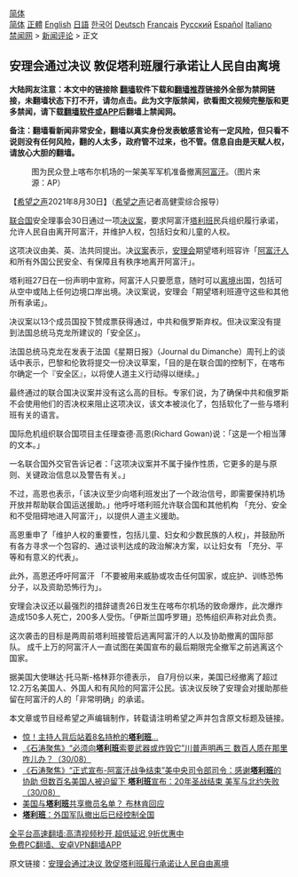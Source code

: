  <!-- 面包屑导航 --> <div class="breadcrumb"><!-- GTranslate: https://gtranslate.io/ -->  <div class="switcher notranslate">  <div class="selected">  <a href="#" onclick="return false;"> 简体</a>  </div>  <div class="option">  <a href="https://www.bannedbook.org" onclick="doGTranslate('zh-CN|zh-CN');jQuery('div.switcher div.selected a').html(jQuery(this).html());return false;" title="简体中文" class="nturl selected"> 简体</a>  <a href="https://www.bannedbook.org/zh-tw/" onclick="doGTranslate('zh-CN|zh-TW');jQuery('div.switcher div.selected a').html(jQuery(this).html());return false;" title="繁體中文" class="nturl"> 正體</a>  <a href="https://www.bannedbook.org/en/" onclick="doGTranslate('zh-CN|en');jQuery('div.switcher div.selected a').html(jQuery(this).html());return false;" title="English" class="nturl"> English</a>  <a href="https://www.bannedbook.org/ja/" onclick="doGTranslate('zh-CN|ja');jQuery('div.switcher div.selected a').html(jQuery(this).html());return false;" title="日本語" class="nturl"> 日語</a>  <a href="https://www.bannedbook.org/ko/" onclick="doGTranslate('zh-CN|ko');jQuery('div.switcher div.selected a').html(jQuery(this).html());return false;" title="한국어" class="nturl"> 한국어</a>  <a href="https://www.bannedbook.org/de/" onclick="doGTranslate('zh-CN|de');jQuery('div.switcher div.selected a').html(jQuery(this).html());return false;" title="Deutsch" class="nturl"> Deutsch</a>  <a href="https://www.bannedbook.org/fr/" onclick="doGTranslate('zh-CN|fr');jQuery('div.switcher div.selected a').html(jQuery(this).html());return false;" title="Français" class="nturl"> Français</a>  <a href="https://www.bannedbook.org/ru/" onclick="doGTranslate('zh-CN|ru');jQuery('div.switcher div.selected a').html(jQuery(this).html());return false;" title="Русский" class="nturl"> Русский</a>  <a href="https://www.bannedbook.org/es/" onclick="doGTranslate('zh-CN|es');jQuery('div.switcher div.selected a').html(jQuery(this).html());return false;" title="Español" class="nturl"> Español</a>  <a href="https://www.bannedbook.org/it/" onclick="doGTranslate('zh-CN|it');jQuery('div.switcher div.selected a').html(jQuery(this).html());return false;" title="Italiano" class="nturl"> Italiano</a>  </div>  </div>      <div class='breadcrumb-sub'><!-- Breadcrumb NavXT 6.3.0 --> <a href="https://www.bannedbook.org/" class="home">禁闻网</a> &gt; <a href="https://www.bannedbook.org/bnews/comments/" class="category">新闻评论</a> &gt; 正文</div></div><h2>安理会通过决议 敦促塔利班履行承诺让人民自由离境</h2> <p class="notice"><b>大陆网友注意：本文中的链接除 <a href="https://github.com/bannedbook/fanqiang" >翻墙</a>软件下载和<a href="https://github.com/killgcd/justmysocks/blob/master/README.md">翻墙推荐</a>链接外全部为禁网链接，未翻墙状态下打不开，请勿点击。此为文字版禁闻，欲看图文视频完整版和更多禁闻，请下载<a href="https://github.com/bannedbook/fanqiang">翻墙软件或APP</a>后翻墙上禁闻网。</p><p>备注：翻墙看新闻非常安全，翻墙以真实身份发表敏感言论有一定风险，但只看不说则没有任何风险，翻的人太多，政府管不过来，也不管。信息自由是天赋人权，请放心大胆的翻墙。</b></p>  <div class="entry"> <figure> <p><figcaption>图为民众登上喀布尔机场的一架美军军机准备撤离<a href="https://www.bannedbook.org/bnews/tag/%e9%98%bf%e5%af%8c%e6%b1%97/" class="st_tag internal_tag" rel="tag" title="标签 阿富汗 下的日志">阿富汗</a>。（图片来源：AP）</figcaption></figure> <p>【<span class='wp_keywordlink_affiliate'><a href="https://www.soundofhope.org" title="希望之声" target="_blank">希望之声</a></span>2021年8月30日】（<a href="https://www.bannedbook.org/bnews/tag/%e5%b8%8c%e6%9c%9b%e4%b9%8b%e5%a3%b0/" class="st_tag internal_tag" rel="tag" title="标签 希望之声 下的日志">希望之声</a>记者高健雯综合报导）</p> <p><a href="https://www.bannedbook.org/bnews/tag/%e8%81%94%e5%90%88%e5%9b%bd/" class="st_tag internal_tag" rel="tag" title="标签 联合国 下的日志">联合国</a>安全理事会30日通过一项<a href="https://www.bannedbook.org/bnews/tag/%E5%86%B3%E8%AE%AE%E6%A1%88/" class="st_tag internal_tag" rel="tag" title="标签 决议案 下的日志">决议案</a>，要求阿富汗<a href="https://www.bannedbook.org/bnews/tag/%e5%a1%94%e5%88%a9%e7%8f%ad/" class="st_tag internal_tag" rel="tag" title="标签 塔利班 下的日志">塔利班</a>民兵组织履行承诺，允许人民自由离开阿富汗，并维护人权，包括妇女和儿童的人权。</p> <p>这项决议由美、英、法共同提出。决<a href="https://www.bannedbook.org/bnews/tag/%e8%ae%ae%e6%a1%88/" class="st_tag internal_tag" rel="tag" title="标签 议案 下的日志">议案</a>表示，<a href="https://www.bannedbook.org/bnews/tag/%E5%AE%89%E7%90%86%E4%BC%9A/" class="st_tag internal_tag" rel="tag" title="标签 安理会 下的日志">安理会</a>期望塔利班容许「<a href="https://www.bannedbook.org/bnews/tag/%e9%98%bf%e5%af%8c%e6%b1%97%e4%ba%ba/" class="st_tag internal_tag" rel="tag" title="标签 阿富汗人 下的日志">阿富汗人</a>和所有外国公民安全、有保障且有秩序地离开阿富汗」。</p> <p>塔利班27日在一份声明中宣称，阿富汗人只要愿意，随时可以<a href="https://www.bannedbook.org/bnews/tag/%E7%A6%BB%E5%A2%83/" class="st_tag internal_tag" rel="tag" title="标签 离境 下的日志">离境</a>出国，包括可从空中或陆上任何边境口岸出境。决议案说，安理会「期望塔利班遵守这些和其他所有承诺」。</p>  <p>决议案以13个成员国投下赞成票获得通过，中共和俄罗斯弃权。但决议案没有提到法国总统马克龙所建议的「安全区」。</p> <p>法国总统马克龙在发表于法国《星期日报》（Journal du Dimanche）周刊上的谈话中表示，巴黎和伦敦将提交一份决议草案，「目的是在联合国的控制下，在喀布尔确定一个『安全区』，以将使人道主义行动得以继续。」</p> <p>最终通过的联合国决议案并没有这么高的目标。专家们说，为了确保中共和俄罗斯不会使用他们的否决权来阻止这项决议，该文本被淡化了，包括软化了一些与塔利班有关的语言。</p> <p>国际危机组织联合国项目主任理查德·高恩(Richard Gowan)说：「这是一个相当薄的文本。」</p>  <p>一名联合国外交官告诉记者：「这项决议案并不属于操作性质，它更多的是与原则、关键政治信息以及警告有关。」</p> <p>不过，高恩也表示，「该决议至少向塔利班发出了一个政治信号，即需要保持机场开放并帮助联合国运送援助。」他呼吁塔利班允许联合国和其他机构 「充分、安全和不受阻碍地进入阿富汗」，以提供人道主义援助。</p> <p>高恩重申了「维护人权的重要性，包括儿童、妇女和少数民族的人权」，并鼓励所有各方寻求一个包容的、通过谈判达成的政治解决方案，以让妇女有 「充分、平等和有意义的代表」。</p> <p>此外，高恩还呼吁阿富汗 「不要被用来威胁或攻击任何国家，或庇护、训练恐怖分子，以及资助恐怖行为」。</p>  <p>安理会决议还以最强烈的措辞谴责26日发生在喀布尔机场的致命爆炸，此次爆炸造成150多人死亡，200多人受伤。「伊斯兰国呼罗珊」恐怖组织声称对此负责。 </p> <p>这次袭击的目标是两周前塔利班接管后逃离阿富汗的人以及协助撤离的国际部队。 成千上万的阿富汗人一直试图在美国宣布的最后期限完全撤军之前逃离这个国家。</p> <p>据美国大使琳达·托马斯-格林菲尔德表示， 自7月份以来，美国已经撤离了超过12.2万名美国人、外国人和有风险的阿富汗公民。该决议反映了安理会对援助那些留在阿富汗的人的「非常明确」的承诺。 </p> <p>本文章或节目经希望之声编辑制作，转载请注明希望之声并包含原文标题及链接。 </p>  <ul class='op-related-articles' title='相关阅读'> <li><a href='https://www.bannedbook.org/bnews/worldnews/20210831/1616399.html' target='_blank'>惊！主持人背后站着8名持枪的<b>塔利班</b>…</a></li> <li><a href='https://www.bannedbook.org/bnews/bannedvideo/20210831/1616366.html' target='_blank'>《石涛聚焦》“必须向<b>塔利班</b>索要武器或炸毁它”川普声明再三 数百人质在那里 咋儿办？（30/08）</a></li> <li><a href='https://www.bannedbook.org/bnews/bannedvideo/20210831/1616363.html' target='_blank'>《石涛聚焦》“正式宣布-阿富汗战争结束”美中央司令部司令：感谢<b>塔利班</b>的协助 但数百名美国人被迫留下  <b>塔利班</b>宣布：20年圣战结束 美军与北约失败（30/08）</a></li> <li><a href='https://www.bannedbook.org/bnews/comments/20210831/1616331.html' target='_blank'>美国与<b>塔利班</b>共享撤员名单？ 布林肯回应</a></li> <li><a href='https://www.bannedbook.org/bnews/baitai/20210831/1616258.html' target='_blank'><b>塔利班</b>：外国军队撤出后已经控制全国</a></li> </ul> <p class="texttj"> <a href="https://github.com/bannedbook/fanqiang/wiki/V2ray%E6%9C%BA%E5%9C%BA" target="_blank">全平台高速翻墙:高清视频秒开,超低延迟,9折优惠中</a><br/> <a href="https://github.com/bannedbook/fanqiang/wiki/%E7%A6%81%E9%97%BB%E7%BD%91%E5%AE%89%E5%8D%93%E7%BF%BB%E5%A2%99%E6%96%B0%E9%97%BBAPP" target="_blank">免费PC翻墙、安卓VPN翻墙APP</a></p><p>原文链接：<a class="src_link"  href="https://www.soundofhope.org/post/540350" target="_blank">安理会通过决议 敦促塔利班履行承诺让人民自由离境</a></p><a name='sharetosocial'></a>  <div style="margin-bottom:5px;padding-bottom:5px;clear:both"> <div id="archive-pix-1" class="banner-ads"> <!-- AuctionX Display platform tag START --> <div id="26318x728x90x621x_ADSLOT2" clicktrack="%%CLICK_URL_ESC%%"></div> <!-- AuctionX Display platform tag END --> </div> <div id="archive-pix-2" class="banner-ads"> <!-- AuctionX Display platform tag START --> <div id="26315x300x250x621x_ADSLOT2" clicktrack="%%CLICK_URL_ESC%%"></div> <!-- AuctionX Display platform tag END --> </div> </div>  <div id="archive-pix-1" class="banner-ads"> <!-- AuctionX Display platform tag START --> <div id="26318x728x90x621x_ADSLOT3" clicktrack="%%CLICK_URL_ESC%%"></div> <!-- AuctionX Display platform tag END --> </div> </div><!--END ENTRY--> 